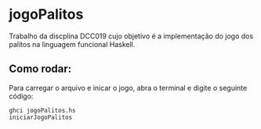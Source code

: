 # jogoPalitos
Trabalho da discplina DCC019 cujo objetivo é a implementação do jogo dos palitos na linguagem funcional Haskell.

## Como rodar:
Para carregar o arquivo e inicar o jogo, abra o terminal e digite o seguinte código:
```
ghci jogoPalitos.hs
iniciarJogoPalitos
```
